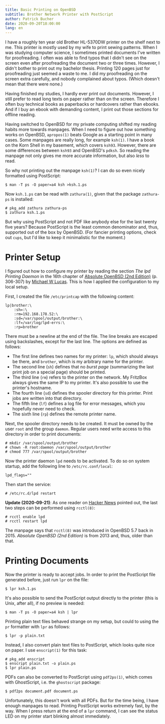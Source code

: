 ```yaml
---
title: Basic Printing on OpenBSD
subtitle: Brother Network Printer with PostScript 
author: Patrick Bucher
date: 2020-09-20T18:00:00
lang: en
---
```


I have a roughly ten year old Brother HL-5370DW printer on the shelf next to me.
This printer is mostly used by my wife to print sewing patterns. When I was
studying computer science, I sometimes printed documents I've written for
proofreading. I often was able to find typos that I didn't see on the screen
even after proofreading the document two or three times. However, I didn't
bother to print out my bachelor thesis. Printing 120 pages just for proofreading
just seemed a waste to me. I did my proofreading on the screen extra carefully,
and nobody complained about typos. (Which doesn't mean that there were none.)

Having finished my studies, I hardly ever print out documents. However, I still
prefer to read long texts on paper rather than on the screen. Therefore I often
buy technical books as paperbacks or hardcovers rather than ebooks. And if I buy
an ebook with demanding content, I print out those sections for offline reading.

Having switched to OpenBSD for my private computing shifted my reading habits
more towards manpages. When I need to figure out how something works on OpenBSD,
`apropos(1)` beats Google as a starting point in many cases. Some manpages are
really long, for example `ksh(1)`. I have a book on the Korn Shell in my
basement, which covers `ksh93`. However, there are some differences between
`ksh93` and OpenBSD's `pdksh`. So reading the manpage not only gives me more
accurate information, but also _less_ to read.

So why not printing out the manpage `ksh(1)`? I can do so even nicely formatted
using PostScript:

    $ man -T ps -O paper=a4 ksh >ksh.1.ps

Now `ksh.1.ps` can be read with `zathura(1)`, given that the package
`zathura-ps` is installed:

    # pkg_add zathura zathura-ps
    $ zathura ksh.1.ps

But why using PostScript and not PDF like anybody else for the last twenty five
years? Because PostScript is the least common denominator and, thus, supported
out of the box by OpenBSD. (For fancier printing options, check out `cups`, but
I'd like to keep it minimalistic for the moment.)

# Printer Setup

I figured out how to configure my printer by reading the section _The lpd
Printing Daemon_ in the 16th chapter of [Absolute OpenBSD (2nd
Edition)](https://nostarch.com/obenbsd2e) (p. 306-307) by [Michael W
Lucas](https://mwl.io/). This is how I applied the configuration to my local
setup.

First, I created the file `/etc/printcap` with the following content:

    lp|brother:\
        :sh=:\
        :rm=192.168.178.52:\
        :sd=/var/spool/output/brother:\
        :lf=/var/log/lpd-errs:\
        :rp=brother

There must be a newline at the end of the file. The line breaks are escaped
using backslashes, except for the last line. The options are defined as follows:

- The first line defines two names for my printer: `lp`, which should always be
  there, and `brother`, which is my arbitrary name for the printer.
- The second line (`sh`) defines that no _burst page_ (summarizing the last
  print job on a special page) should be printed.
- The third line (`rm`) refers to the printer on the network. My FritzBox always
  gives the same IP to my printer. It's also possible to use the printer's
  hostname.
- The fourth line (`sd`) defines the spooler directory for this printer. Print
  jobs are written into that directory.
- The fifth line (`lf`) defines a log file for error messages, which you hopefully
  never need to check.
- The sixth line (`rp`) defines the remote printer name.

Next, the spooler directory needs to be created. It must be owned by the user
`root` and the group `daemon`. Regular users need write access to this directory
in order to print documents:

    # mkdir /var/spool/output/brother
    # chown -R root:daemon /var/spool/output/brother
    # chmod 777 /var/spool/output/brother

Now the printer daemon `lpd` needs to be activated. To do so on system startup,
add the following line to `/etc/rc.conf/local`:

    lpd_flags=""

Then start the service:

    # /etc/rc.d/lpd restart

**Update (2020-09-21)**: As one reader on
[Hacker News](https://news.ycombinator.com/item?id=24535357#24538879) pointed
out, the last two steps can be performed using `rcctl(8)`:

    # rcctl enable lpd
    # rcctl restart lpd

The manpage says that `rcctl(8)` was introduced in OpenBSD 5.7 back in 2015.
_Absolute OpenBSD (2nd Edition)_ is from 2013 and, thus, older than that.

# Printing Documents

Now the printer is ready to accept jobs. In order to print the PostScript file
generated before, just run `lpr` on the file:

    $ lpr ksh.1.ps

It's also possible to send the PostScript output directly to the printer (this
is Unix, after all), if no preview is needed:

    $ man -T ps -O paper=a4 ksh | lpr

Printing plain text files behaved strange on my setup, but could to using the
`pr` formatter with `lpr` as follows:

    $ lpr -p plain.txt

Instead, I also convert plain text files to PostScript, which looks quite nice
on paper. I use `enscript(1)` for this task:

    # pkg_add enscript
    $ enscript plain.txt -o plain.ps
    $ lpr plain.ps

PDFs can also be converted to PostScript using `pdf2ps(1)`, which comes with
GhostScript, i.e. the `ghostscript` package:

    $ pdf2ps document.pdf document.ps

Unfortunately, this doesn't work with all PDFs. But for the time being, I have
enough manpages to read. Printing PostScript works extremely fast, by the way.
When I press return at the end of a `lpr` command, I can see the status LED on
my printer start blinking almost immediately.

